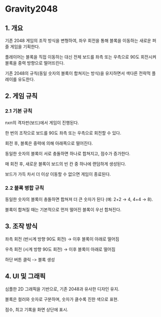 # Gravity2048

## 1. 개요
기존 2048 게임의 조작 방식을 변형하여, 좌우 회전을 통해 블록을 이동하는 새로운 퍼즐 게임을 기획한다.

플레이어는 블록을 직접 이동하는 대신 전체 보드를 좌측 또는 우측으로 90도 회전시켜 블록을 중력 방향으로 떨어뜨린다.

기존 2048의 규칙(동일 숫자의 블록이 합쳐지는 방식)을 유지하면서 색다른 전략적 플레이를 유도한다.



## 2. 게임 규칙

### 2.1 기본 규칙
nxn의 격자판(보드)에서 게임이 진행된다.

한 번의 조작으로 보드를 90도 좌측 또는 우측으로 회전할 수 있다.

회전 후, 블록은 중력에 의해 아래쪽으로 떨어진다.

동일한 숫자의 블록이 서로 충돌하면 하나로 합쳐지고, 점수가 증가한다.

매 회전 후, 새로운 블록이 보드의 빈 칸 중 하나에 랜덤하게 생성된다.

보드가 가득 차서 더 이상 이동할 수 없으면 게임이 종료된다.


### 2.2 블록 병합 규칙

동일한 숫자의 블록이 충돌하면 합쳐져 더 큰 숫자가 된다 (예: 2+2 → 4, 4+4 → 8).

블록이 합쳐질 때는 기본적으로 먼저 떨어진 블록이 우선 합쳐진다.



## 3. 조작 방식

좌측 회전 (반시계 방향 90도 회전) → 이후 블록이 아래로 떨어짐

우측 회전 (시계 방향 90도 회전) → 이후 블록이 아래로 떨어짐

하단 버튼 클릭 -> 블록 생성



## 4. UI 및 그래픽

심플한 2D 그래픽을 기반으로, 기존 2048과 유사한 디자인 유지.

블록은 컬러와 숫자로 구분하며, 숫자가 클수록 진한 색으로 표현.

점수, 최고 기록을 화면 상단에 표시.




